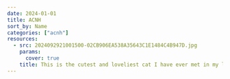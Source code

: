 ```yaml
---
date: 2024-01-01
title: ACNH
sort_by: Name
categories: ["acnh"]
resources:
  - src: 2024092921001500-02CB906EA538A35643C1E1484C4B947D.jpg
    params:
      cover: true
    title: This is the cutest and loveliest cat I have ever met in my life. He is BU BU, a cat with 6 fingers, which is unusual, but in fact, smarter than any cat. He meows every time he sees me, and jumps to my bed and sits with me.
---
```

